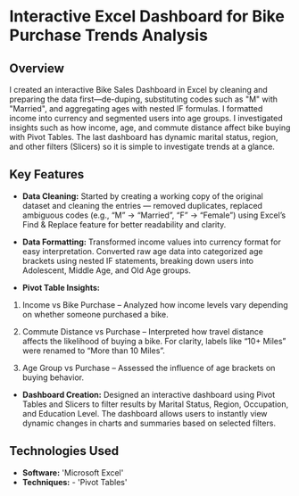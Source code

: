# Interactive Excel Dashboard for Bike Purchase Trends Analysis



## Overview

I created an interactive Bike Sales Dashboard in Excel by cleaning and preparing the data first—de-duping, substituting codes such as "M" with "Married", and aggregating ages with nested IF formulas. I formatted income into currency and segmented users into age groups. I investigated insights such as how income, age, and commute distance affect bike buying with Pivot Tables. The last dashboard has dynamic marital status, region, and other filters (Slicers) so it is simple to investigate trends at a glance.


## Key Features

- **Data Cleaning:** Started by creating a working copy of the original dataset and
cleaning the entries — removed duplicates, replaced ambiguous
codes (e.g., “M” → “Married”, “F” → “Female”) using Excel’s Find &
Replace feature for better readability and clarity.

- **Data Formatting:** Transformed income values into currency format for easy
interpretation. Converted raw age data into categorized age brackets
using nested IF statements, breaking down users into Adolescent,
Middle Age, and Old Age groups.

- **Pivot Table Insights:**

1. Income vs Bike Purchase – Analyzed how income levels vary
depending on whether someone purchased a bike.

2. Commute Distance vs Purchase – Interpreted how travel
distance affects the likelihood of buying a bike. For clarity,
labels like “10+ Miles” were renamed to “More than 10 Miles”.

3. Age Group vs Purchase – Assessed the influence of age
brackets on buying behavior.

- **Dashboard Creation:** Designed an interactive dashboard using Pivot Tables and Slicers to
filter results by Marital Status, Region, Occupation, and Education
Level. The dashboard allows users to instantly view dynamic changes
in charts and summaries based on selected filters.

## Technologies Used

- **Software:** 'Microsoft Excel'
- **Techniques:**
       - 'Pivot Tables'










